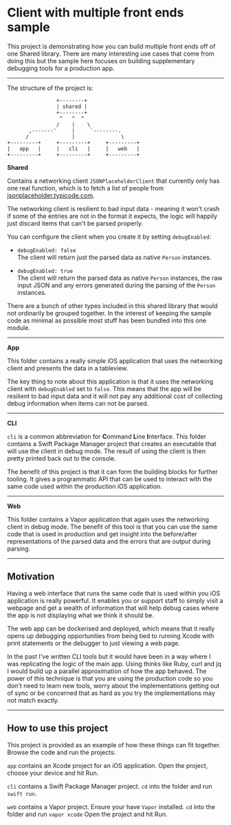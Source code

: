 # Client with multiple front ends sample

This project is demonstrating how you can build multiple front ends off of one Shared library.
There are many interesting use cases that come from doing this but the sample here focuses on building supplementary debugging tools for a production app.

---

The structure of the project is:


```
                +--------+
                | shared |
                +--------+
                 ^   ^  ^
                /    |    \
       ,-------'     |     `--------.
      /              |               \
+---------+     +---------+     +---------+
|   app   |     |   cli   |     |   web   |
+---------+     +---------+     +---------+
```


**Shared**

Contains a networking client `JSONPlaceholderClient` that currently only has one real function, which is to fetch a list of people from [jsonplaceholder.typicode.com][1].

The networking client is resilient to bad input data - meaning it won't crash if some of the entries are not in the format it expects, the logic will happily just discard items that can't be parsed properly.

You can configure the client when you create it by setting `debugEnabled`:

- `debugEnabled: false`  
The client will return just the parsed data as native `Person` instances.

- `debugEnabled: true`  
The client will return the parsed data as native `Person` instances, the raw input JSON and any errors generated during the parsing of the `Person` instances.

There are a bunch of other types included in this shared library that would not ordinarily be grouped together. 
In the interest of keeping the sample code as minimal as possible most stuff has been bundled into this one module.

---

**App**

This folder contains a really simple iOS application that uses the networking client and presents the data in a tableview.

The key thing to note about this application is that it uses the networking client with `debugEnabled` set to `false`.
This means that the app will be resilient to bad input data and it will not pay any additional cost of collecting debug information when items can not be parsed.

---

**CLI**

`cli` is a common abbreviation for **C**ommand **L**ine **I**nterface.
This folder contains a Swift Package Manager project that creates an executable that will use the client in debug mode.
The result of using the client is then pretty printed back out to the console.

The benefit of this project is that it can form the building blocks for further tooling.
It gives a programmatic API that can be used to interact with the same code used within the production iOS application.

---

**Web**

This folder contains a Vapor application that again uses the networking client in debug mode.
The benefit of this tool is that you can use the same code that is used in production and get insight into the before/after representations of the parsed data and the errors that are output during parsing.

---

## Motivation

Having a web interface that runs the same code that is used within you iOS application is really powerful.
It enables you or support staff to simply visit a webpage and get a wealth of information that will help debug cases where the app is not displaying what we think it should be.

The web app can be dockerised and deployed, which means that it really opens up debugging opportunities from being tied to running Xcode with print statements or the debugger to just viewing a web page.

In the past I've written CLI tools but it would have been in a way where I was replicating the logic of the main app.
Using thinks like Ruby, curl and jq I would build up a parallel approximation of how the app behaved.
The power of this technique is that you are using the production code so you don't need to learn new tools, worry about the implementations getting out of sync or be concerned that as hard as you try the implementations may not match exactly.

---

## How to use this project

This project is provided as an example of how these things can fit together.
Browse the code and run the projects:

`app` contains an Xcode project for an iOS application. 
Open the project, choose your device and hit Run.

`cli` contains a Swift Package Manager project.
`cd` into the folder and run `swift run`.

`web` contains a Vapor project.
Ensure your have `Vapor` installed.
`cd` into the folder and run `vapor xcode`
Open the project and hit Run.

[1]:https://jsonplaceholder.typicode.com/
